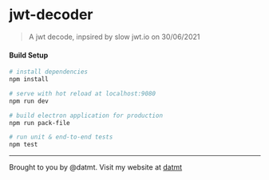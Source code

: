 # jwt-decoder

> A jwt decode, inpsired by slow jwt.io on 30/06/2021

#### Build Setup

``` bash
# install dependencies
npm install

# serve with hot reload at localhost:9080
npm run dev

# build electron application for production
npm run pack-file

# run unit & end-to-end tests
npm test


```

---

Brought to you by @datmt. Visit my website at [datmt](https://datmt.com)